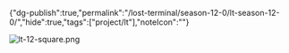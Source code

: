 
{"dg-publish":true,"permalink":"/lost-terminal/season-12-0/lt-season-12-0/","hide":true,"tags":["project/lt"],"noteIcon":""}



![lt-12-square.png](/img/user/lt-12-square.png)

 